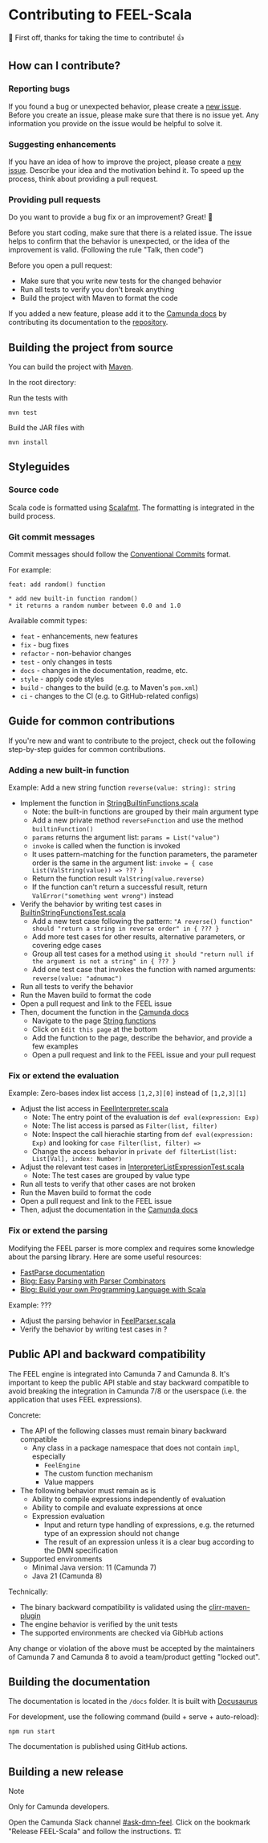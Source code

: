 # Contributing to FEEL-Scala

:tada: First off, thanks for taking the time to contribute! :+1:

## How can I contribute?

### Reporting bugs

If you found a bug or unexpected behavior, please create a [new issue](https://github.com/camunda/feel-scala/issues). Before you create an issue, please make sure that there is no issue yet. Any information you provide on the issue would be helpful to solve it.

### Suggesting enhancements

If you have an idea of how to improve the project, please create a [new issue](https://github.com/camunda/feel-scala/issues). Describe your idea and the motivation behind it. To speed up the process, think about providing a pull request.

### Providing pull requests

Do you want to provide a bug fix or an improvement? Great! :tada:

Before you start coding, make sure that there is a related issue. The issue helps to confirm that the behavior is unexpected, or the idea of the improvement is valid. (Following the rule "Talk, then code")

Before you open a pull request:
* Make sure that you write new tests for the changed behavior 
* Run all tests to verify you don't break anything
* Build the project with Maven to format the code

If you added a new feature, please add it to the [Camunda docs](https://docs.camunda.io/docs/next/components/modeler/feel/language-guide/feel-expressions-introduction/) by contributing its documentation to the [repository](https://github.com/camunda/camunda-docs).   

## Building the project from source

You can build the project with [Maven](http://maven.apache.org). 

In the root directory:

Run the tests with
```
mvn test
```

Build the JAR files with
```
mvn install
```

## Styleguides

### Source code

Scala code is formatted using [Scalafmt](https://scalameta.org/scalafmt/). The formatting is integrated in the build process.

### Git commit messages

Commit messages should follow the [Conventional Commits](https://www.conventionalcommits.org/en/v1.0.0/#summary) format.

For example:

```
feat: add random() function

* add new built-in function random()
* it returns a random number between 0.0 and 1.0
```

Available commit types:

* `feat` - enhancements, new features
* `fix` - bug fixes
* `refactor` - non-behavior changes
* `test` - only changes in tests
* `docs` - changes in the documentation, readme, etc.
* `style` - apply code styles
* `build` - changes to the build (e.g. to Maven's `pom.xml`)
* `ci` - changes to the CI (e.g. to GitHub-related configs)

## Guide for common contributions

If you're new and want to contribute to the project, check out the following step-by-step guides for common contributions.

### Adding a new built-in function

Example: Add a new string function `reverse(value: string): string` 

* Implement the function in [StringBuiltinFunctions.scala](src/main/scala/org/camunda/feel/impl/builtin/StringBuiltinFunctions.scala)
  * Note: the built-in functions are grouped by their main argument type
  * Add a new private method `reverseFunction` and use the method `builtinFunction()`
  * `params` returns the argument list: `params = List("value")`
  * `invoke` is called when the function is invoked
  * It uses pattern-matching for the function parameters, the parameter order is the same in the argument list: `invoke = { case List(ValString(value)) => ??? }`
  * Return the function result `ValString(value.reverse)`
  * If the function can't return a successful result, return `ValError("something went wrong")` instead
* Verify the behavior by writing test cases in [BuiltinStringFunctionsTest.scala](src/test/scala/org/camunda/feel/impl/builtin/BuiltinStringFunctionsTest.scala)  
  * Add a new test case following the pattern: `"A reverse() function" should "return a string in reverse order" in { ??? }`
  * Add more test cases for other results, alternative parameters, or covering edge cases
  * Group all test cases for a method using `it should "return null if the argument is not a string" in { ??? }`
  * Add one test case that invokes the function with named arguments: `reverse(value: "adnumac")`
* Run all tests to verify the behavior
* Run the Maven build to format the code
* Open a pull request and link to the FEEL issue
* Then, document the function in the [Camunda docs](https://docs.camunda.io/docs/next/components/modeler/feel/builtin-functions/feel-built-in-functions-introduction/)
  * Navigate to the page [String functions](https://docs.camunda.io/docs/next/components/modeler/feel/builtin-functions/feel-built-in-functions-string/)
  * Click on `Edit this page` at the bottom
  * Add the function to the page, describe the behavior, and provide a few examples
  * Open a pull request and link to the FEEL issue and your pull request   

### Fix or extend the evaluation

Example: Zero-bases index list access `[1,2,3][0]` instead of `[1,2,3][1]` 

* Adjust the list access in [FeelInterpreter.scala](src/main/scala/org/camunda/feel/impl/interpreter/FeelInterpreter.scala)
  * Note: The entry point of the evaluation is `def eval(expression: Exp)`
  * Note: The list access is parsed as `Filter(list, filter)`
  * Note: Inspect the call hierachie starting from `def eval(expression: Exp)` and looking for `case Filter(list, filter) =>`   
  * Change the access behavior in `private def filterList(list: List[Val], index: Number)`
* Adjust the relevant test cases in [InterpreterListExpressionTest.scala](src/test/scala/org/camunda/feel/impl/interpreter/InterpreterListExpressionTest.scala)
  * Note: The test cases are grouped by value type   
* Run all tests to verify that other cases are not broken
* Run the Maven build to format the code
* Open a pull request and link to the FEEL issue
* Then, adjust the documentation in the [Camunda docs](https://docs.camunda.io/docs/components/modeler/feel/language-guide/feel-list-expressions/#get-element)

### Fix or extend the parsing

Modifying the FEEL parser is more complex and requires some knowledge about the parsing library. Here are some useful resources:
* [FastParse documentation](https://com-lihaoyi.github.io/fastparse/) 
* [Blog: Easy Parsing with Parser Combinators](https://www.lihaoyi.com/post/EasyParsingwithParserCombinators.html) 
* [Blog: Build your own Programming Language with Scala](https://www.lihaoyi.com/post/BuildyourownProgrammingLanguagewithScala.html)

Example: ???

* Adjust the parsing behavior in [FeelParser.scala](src/main/scala/org/camunda/feel/impl/parser/FeelParser.scala)
* Verify the behavior by writing test cases in ?


## Public API and backward compatibility

The FEEL engine is integrated into Camunda 7 and Camunda 8. It's important to keep the public API stable and stay backward compatible to avoid breaking the integration in Camunda 7/8 or the userspace (i.e. the application that uses FEEL expressions). 

Concrete:
* The API of the following classes must remain binary backward compatible
  * Any class in a package namespace that does not contain `impl`, especially
    * `FeelEngine`
    * The custom function mechanism
    * Value mappers
* The following behavior must remain as is
  * Ability to compile expressions independently of evaluation
  * Ability to compile and evaluate expressions at once
  * Expression evaluation
    * Input and return type handling of expressions, e.g. the returned type of an expression should not change
    * The result of an expression unless it is a clear bug according to the DMN specification
* Supported environments
  * Minimal Java version: 11 (Camunda 7)
  * Java 21 (Camunda 8)

Technically:
* The binary backward compatibility is validated using the [clirr-maven-plugin](https://www.mojohaus.org/clirr-maven-plugin/)
* The engine behavior is verified by the unit tests  
* The supported environments are checked via GibHub actions 

Any change or violation of the above must be accepted by the maintainers of Camunda 7 and Camunda 8 to avoid a team/product getting "locked out".

## Building the documentation

The documentation is located in the `/docs` folder. It is built with [Docusaurus](https://v2.docusaurus.io/)

For development, use the following command (build + serve + auto-reload):
```
npm run start
```

The documentation is published using GitHub actions.

## Building a new release

> [!NOTE]
> Only for Camunda developers. 

Open the Camunda Slack channel [#ask-dmn-feel](https://camunda.slack.com/archives/C01QYD808A3). Click on the bookmark "Release FEEL-Scala" and follow the instructions. 🏗️
